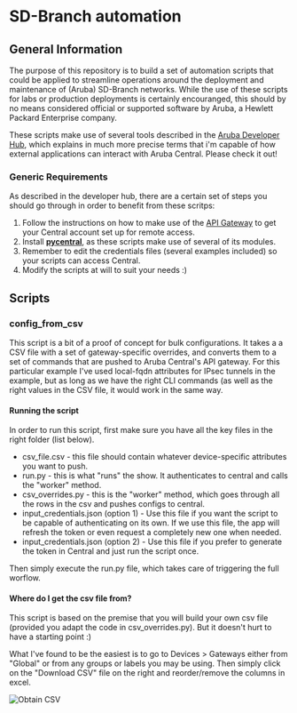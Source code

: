 # SD-Branch automation

## General Information

The purpose of this repository is to build a set of automation scripts that could be applied to streamline operations around the deployment and maintenance of (Aruba) SD-Branch networks. While the use of these scripts for labs or production deployments is certainly encouranged, this should by no means considered official or supported software by Aruba, a Hewlett Packard Enterprise company. 

These scripts make use of several tools described in the [Aruba Developer Hub](https://developer.arubanetworks.com/aruba-central), which explains in much more precise terms that i'm capable of how external applications can interact with Aruba Central. Please check it out!


### Generic Requirements

As described in the developer hub, there are a certain set of steps you should go through in order to benefit from these scritps:
1. Follow the instructions on how to make use of the [API Gateway](https://developer.arubanetworks.com/aruba-central/docs/api-gateway) to get your Central account set up for remote access. 
1. Install [**pycentral**](https://github.com/aruba/pycentral), as these scripts make use of several of its modules.
1. Remember to edit the credentials files (several examples included) so your scripts can access Central.
1. Modify the scripts at will to suit your needs :)

## Scripts

### config_from_csv

This script is a bit of a proof of concept for bulk configurations. It takes a a CSV file with a set of gateway-specific overrides, and converts them to a set of commands that are pushed to Aruba Central's API gateway. For this particular example I've used local-fqdn attributes for IPsec tunnels in the example, but as long as we have the right CLI commands (as well as the right values in the CSV file, it would work in the same way.

#### Running the script

In order to run this script, first make sure you have all the key files in the right folder (list below). 
* csv_file.csv - this file should contain whatever device-specific attributes you want to push.
* run.py - this is what "runs" the show. It authenticates to central and calls the "worker" method.
* csv_overrides.py - this is the "worker" method, which goes through all the rows in the csv and pushes configs to central.
* input_credentials.json (option 1) - Use this file if you want the script to be capable of authenticating on its own. If we use this file, the app will refresh the token or even request a completely new one when needed.
* input_credentials.json (option 2) - Use this file if you prefer to generate the token in Central and just run the script once.

Then simply execute the run.py file, which takes care of triggering the full worflow.

#### Where do I get the csv file from?

This script is based on the premise that you will build your own csv file (provided you adapt the code in csv_overrides.py). But it doesn't hurt to have a starting point :)

What I've found to be the easiest is to go to Devices > Gateways either from "Global" or from any groups or labels you may be using. Then simply click on the "Download CSV" file on the right and reorder/remove the columns in excel.

![Obtain CSV](/images/obtain.csv.png)




